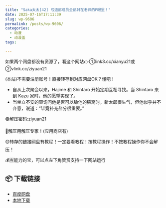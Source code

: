 ```yaml
---
title: "Saka太太[42] 弓道部成员全部射在老师的P眼里！"
date: 2025-07-16T17:11:39
slug: wp-9606
permalink: /posts/wp-9606/
categories:
  - 动漫
  - 动漫盖
tags:

---
```


如果两个网盘都没有资源了，看这个网站👉①link3.cc/xianyu21或②vlink.cc/ziyuan21

(本站)不需要注册账号！直接转存到对应网盘OK？懂吧！

*   自从上次聚会以来，Hajime 和 Shintaro 开始定期互相寻找。当 Shintaro 来到 Kazu 家时，他的愿望实现了。
*   当坐立不安的肇询问他是否可以舔他的腋窝时，新太郎很生气，但他似乎并不介意，说道：“毕竟补充盐分很重要。”

🟢解压密码:ziyuan21

🔵解压用解压专家！(应用商店有)

🟡转存的链接网盘有教程！一定要看教程！按教程操作！不按教程操作你不会解压！

💰🈶能力的宝，可以点左下角赞赏支持一下网站运行

## 📦 下载链接
- [百度网盘](https://blziyuan21.com/pay-download/9606?key=b1832e02e1&down_id=0)
- [本地下载](https://blziyuan21.com/pay-download/9606?key=b1832e02e1&down_id=1)

